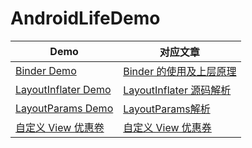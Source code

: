 # AndroidLifeDemo

| Demo | 对应文章 |
| ------ | ------ |
| [Binder Demo](https://github.com/shadowwingz/AndroidLifeDemo/tree/master/AndroidLifeDemo/app/src/main/java/com/shadowwingz/androidlifedemo/binderdemo) | [Binder 的使用及上层原理](https://github.com/shadowwingz/AndroidLife/blob/master/article/Binder%20%E7%9A%84%E4%BD%BF%E7%94%A8%E5%8F%8A%E4%B8%8A%E5%B1%82%E5%8E%9F%E7%90%86.md) |
| [LayoutInflater Demo](https://github.com/shadowwingz/AndroidLifeDemo/tree/master/AndroidLifeDemo/app/src/main/java/com/shadowwingz/androidlifedemo/layoutinflaterdemo) | [LayoutInflater 源码解析](https://github.com/shadowwingz/AndroidLife/blob/master/article/LayoutInflater%20%E6%BA%90%E7%A0%81%E8%A7%A3%E6%9E%90.md) |
| [LayoutParams Demo](https://github.com/shadowwingz/AndroidLifeDemo/tree/master/AndroidLifeDemo/app/src/main/java/com/shadowwingz/androidlifedemo/layoutparamsdemo) | [LayoutParams解析](https://github.com/shadowwingz/AndroidLife/blob/master/article/LayoutParams%E8%A7%A3%E6%9E%90.md) |
| [自定义 View 优惠卷](https://github.com/shadowwingz/AndroidLifeDemo/tree/master/app/src/main/java/com/shadowwingz/androidlifedemo/customviewdemo/conpon) | [自定义 View 优惠券](https://github.com/shadowwingz/AndroidLife/blob/master/article/coupon_display_view/coupon_display_view.md) |